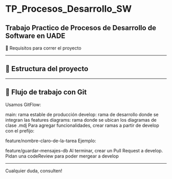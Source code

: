 # TP_Procesos_Desarrollo_SW
Trabajo Practico de Procesos de Desarrollo de Software en UADE
---
🚀 Requisitos para correr el proyecto

---
## 📁 Estructura del proyecto



---
## 🌱 Flujo de trabajo con Git
Usamos GitFlow:

main: rama estable de producción
develop: rama de desarrollo donde se integran las features
diagrams: rama donde se ubican los diagramas de clase .mdj
Para agregar funcionalidades, crear ramas a partir de develop con el prefijo:

feature/nombre-claro-de-la-tarea
Ejemplo:

feature/guardar-mensajes-db
Al terminar, crear un Pull Request a develop. Pidan una codeReview para poder mergear a develop

---
Cualquier duda, consulten!